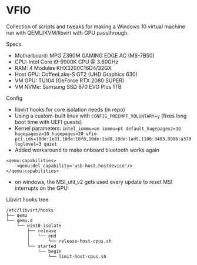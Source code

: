 # VFIO
Collection of scripts and tweaks for making a Windows 10 virtual machine run with QEMU/KVM/libvirt with GPU passthrough.

Specs

* Motherboard: MPG Z390M GAMING EDGE AC (MS-7B50)
* CPU: Intel Core i9-9900K CPU @ 3.60GHz
* RAM: 4 Modules KHX3200C16D4/32GX
* Host GPU: CoffeeLake-S GT2 (UHD Graphics 630)
* VM GPU: TU104 (GeForce RTX 2080 SUPER)
* VM NVMe: Samsung SSD 970 EVO Plus 1TB

Config

* libvirt hooks for core isolation needs (in repo)
* Using a custom-built linux with `CONFIG_PREEMPT_VOLUNTARY=y` (fixes long boot time with UEFI guests)
* Kernel parameters: `intel_iommu=on iommu=pt default_hugepagesz=1G hugepagesz=1G hugepages=20 vfio-pci.ids=10de:1e81,10de:10f8,10de:1ad8,10de:1ad9,1106:3483,8086:a370 loglevel=3 quiet`
* Added workaround to make onboard bluetooth works again
```
<qemu:capabilities>
    <qemu:del capability='usb-host.hostdevice'/>
</qemu:capabilities>
```
* on windows, the MSI_util_v2 gets used every update to reset MSI interrupts on the GPU

Libvirt hooks tree
```
/etc/libvirt/hooks
├── qemu
└── qemu.d
    └── win10-isolate
        ├── release
        │   └── end
        │       └── release-host-cpus.sh
        └── started
            └── begin
                └── limit-host-cpus.sh

```


